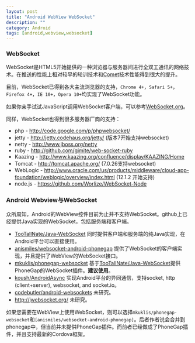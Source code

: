 ```yaml
---
layout: post
title: "Android WebView WebSocket"
description: ""
category: Android
tags: [android,webview,websocket]
--- 
```

### WebSocket

WebSocket是HTML5开始提供的一种浏览器与服务器间进行全双工通讯的网络技术。在推送的性能上相对较早的轮训技术和[Comet](http://zh.wikipedia.org/wiki/Comet_(web%E6%8A%80%E6%9C%AF))技术性能得到很大的提升。

目前，WebSocket已得到各大主流浏览器的支持，`Chrome 4+`，`Safari 5+`，`Firefox 4+`，`IE 10+`，`Opera 10+`均实现了WebSocket功能。

如果你亲手试试JavaScript调用WebSocket客户端，可以参考[WebSocket.org](http://www.websocket.org/echo.html)。

同样，WebSocket也得到很多服务器厂商的支持：

- php - <http://code.google.com/p/phpwebsocket/>
- jetty - <http://jetty.codehaus.org/jetty/> (版本7开始支持websocket)
- netty - <http://www.jboss.org/netty>
- ruby - <http://github.com/gimite/web-socket-ruby>
- Kaazing - <http://www.kaazing.org/confluence/display/KAAZING/Home>
- Tomcat - <http://tomcat.apache.org/> (7.0.26支持websocket)
- WebLogic - <http://www.oracle.com/us/products/middleware/cloud-app-foundation/weblogic/overview/index.html> (12.1.2 开始支持)
- node.js - <https://github.com/Worlize/WebSocket-Node>

<!--more-->
### Android Webview与WebSocket

众所周知，Android的WebView控件目前为止并不支持WebSocket。github上已经提供Java实现的WebSocket，包括服务端和客户端。

- [TooTallNate/Java-WebSocket](https://github.com/TooTallNate/Java-WebSocket) 同时提供客户端和服务端的纯Java实现，在Android平台可以直接使用。
- [anismiles/websocket-android-phonegap](https://github.com/anismiles/websocket-android-phonegap) 提供了WebSocket的客户端实现，并且提供了WebView的WebSocket接口。
- [mkuklis/phonegap-websocket](https://github.com/mkuklis/phonegap-websocket) 基于[TooTallNate/Java-WebSocket](https://github.com/TooTallNate/Java-WebSocket)提供PhoneGap的WebSocket插件。**建议使用**。
- [koush/AndroidAsync](https://github.com/koush/AndroidAsync) 实现Android平台的异同通信，支持socket, http (client+server), websocket, and socket.io。
- [codebutler/android-websockets](https://github.com/codebutler/android-websockets) 未研究。
- <http://jwebsocket.org/> 未研究。

如果您需要在WebView上使用WebSocket，则可以选择`mkuklis/phonegap-websocket`和`[anismiles/websocket-android-phonegap]`。后者作者说会合并到phonegap中，但当前并未提供PhoneGap插件。而前者已经做成了PhoneGap插件，并且支持最新的Cordova框架。